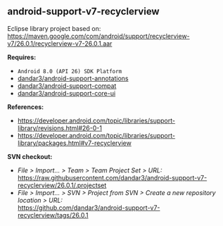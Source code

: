 ## android-support-v7-recyclerview

Eclipse library project based on:<br/>
https://maven.google.com/com/android/support/recyclerview-v7/26.0.1/recyclerview-v7-26.0.1.aar

**Requires:**
- `Android 8.0 (API 26) SDK Platform`
- [dandar3/android-support-annotations](https://github.com/dandar3/android-support-annotations/tree/26.0.1)
- [dandar3/android-support-compat](https://github.com/dandar3/android-support-compat/tree/26.0.1)
- [dandar3/android-support-core-ui](https://github.com/dandar3/android-support-core-ui/tree/26.0.1)

**References:**
- https://developer.android.com/topic/libraries/support-library/revisions.html#26-0-1
- https://developer.android.com/topic/libraries/support-library/packages.html#v7-recyclerview

**SVN checkout:**
- _File > Import... > Team > Team Project Set > URL:_<br/>
  https://raw.githubusercontent.com/dandar3/android-support-v7-recyclerview/26.0.1/.projectset
- _File > Import... > SVN > Project from SVN > Create a new repository location > URL:_<br/> 
  https://github.com/dandar3/android-support-v7-recyclerview/tags/26.0.1